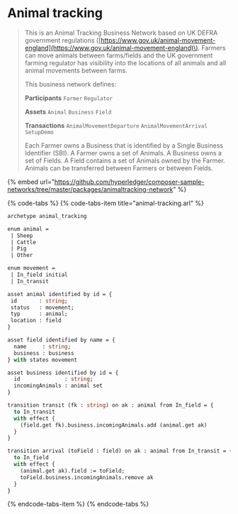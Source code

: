 # Animal tracking

> This is an Animal Tracking Business Network based on UK DEFRA government regulations \([https://www.gov.uk/animal-movement-england](https://www.gov.uk/animal-movement-england)\). Farmers can move animals between farms/fields and the UK government farming regulator has visibility into the locations of all animals and all animal movements between farms.
>
> This business network defines:
>
> **Participants** `Farmer` `Regulator`
>
> **Assets** `Animal` `Business` `Field`
>
> **Transactions** `AnimalMovementDeparture` `AnimalMovementArrival` `SetupDemo`
>
> Each Farmer owns a Business that is identified by a Single Business Identifier \(SBI\). A Farmer owns a set of Animals. A Business owns a set of Fields. A Field contains a set of Animals owned by the Farmer. Animals can be transferred between Farmers or between Fields.

{% embed url="https://github.com/hyperledger/composer-sample-networks/tree/master/packages/animaltracking-network" %}

{% code-tabs %}
{% code-tabs-item title="animal-tracking.arl" %}
```ocaml
archetype animal_tracking

enum animal =
 | Sheep
 | Cattle
 | Pig
 | Other

enum movement =
 | In_field initial
 | In_transit

asset animal identified by id = {
 id       : string;
 status   : movement;
 typ      : animal;
 location : field
}

asset field identified by name = {
  name     : string;
  business : business
} with states movement

asset business identified by id = {
  id              : string;
  incomingAnimals : animal set
}

transition transit (fk : string) on ak : animal from In_field = {
  to In_transit
  with effect {
    (field.get fk).business.incomingAnimals.add (animal.get ak)
  }
}

transition arrival (toField : field) on ak : animal from In_transit = {
  to In_field
  with effect {
    (animal.get ak).field := toField;
    toField.business.incomingAnimals.remove ak
  }
}

```
{% endcode-tabs-item %}
{% endcode-tabs %}

